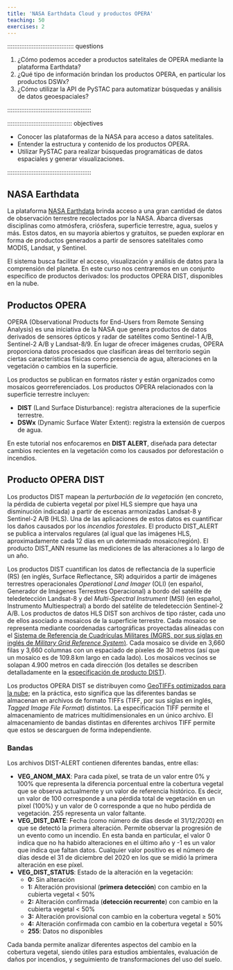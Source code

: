 ```yaml
---
title: 'NASA Earthdata Cloud y productos OPERA'
teaching: 50
exercises: 2
---
```


:::::::::::::::::::::::::::::::::::::: questions 

1. ¿Cómo podemos acceder a productos satelitales de OPERA mediante la plataforma Earthdata?
2. ¿Qué tipo de información brindan los productos OPERA, en particular los productos DSWx?
3. ¿Cómo utilizar la API de PySTAC para automatizar búsquedas y análisis de datos geoespaciales?

::::::::::::::::::::::::::::::::::::::::::::::::

::::::::::::::::::::::::::::::::::::: objectives

- Conocer las plataformas de la NASA para acceso a datos satelitales.
- Entender la estructura y contenido de los productos OPERA.
- Utilizar PySTAC para realizar búsquedas programáticas de datos espaciales y generar visualizaciones.


::::::::::::::::::::::::::::::::::::::::::::::::


## NASA Earthdata

La plataforma [NASA Earthdata](https://www.earthdata.nasa.gov/) brinda acceso a una gran cantidad de datos de observación terrestre recolectados por la NASA. Abarca diversas disciplinas como atmósfera, criósfera, superficie terrestre, agua, suelos y más. Estos datos, en su mayoría abiertos y gratuitos, se pueden explorar en forma de productos generados a partir de sensores satelitales como MODIS, Landsat, y Sentinel.

El sistema busca facilitar el acceso, visualización y análisis de datos para la comprensión del planeta. En este curso nos centraremos en un conjunto específico de productos derivados: los productos OPERA DIST, disponibles en la nube.


## Productos OPERA

OPERA (Observational Products for End-Users from Remote Sensing Analysis) es una iniciativa de la NASA que genera productos de datos derivados de sensores ópticos y radar de satélites como Sentinel-1 A/B, Sentinel-2 A/B y Landsat-8/9. En lugar de ofrecer imágenes crudas, OPERA proporciona datos procesados que clasifican áreas del territorio según ciertas características físicas como presencia de agua, alteraciones en la vegetación o cambios en la superficie.

Los productos se publican en formatos ráster y están organizados como mosaicos georreferenciados. Los productos OPERA relacionados con la superficie terrestre incluyen:

- **DIST** (Land Surface Disturbance): registra alteraciones de la superficie terrestre.
- **DSWx** (Dynamic Surface Water Extent): registra la extensión de cuerpos de agua.

En este tutorial nos enfocaremos en **DIST ALERT**, diseñada para detectar cambios recientes en la vegetación como los causados por deforestación o incendios.



## Producto OPERA DIST

Los productos DIST mapean la _perturbación de la vegetación_ (en concreto, la pérdida de cubierta vegetal por píxel HLS siempre que haya una disminución indicada) a partir de escenas armonizadas Landsat-8 y Sentinel-2 A/B (HLS). Una de las aplicaciones de estos datos es cuantificar los daños causados por los _incendios forestales_. El producto DIST_ALERT se publica a intervalos regulares (al igual que las imágenes HLS, aproximadamente cada 12 días en un determinado mosaico/región). El producto DIST_ANN resume las mediciones de las alteraciones a lo largo de un año.

Los productos DIST cuantifican los datos de reflectancia de la superficie (RS) (en inglés, Surface Reflectance, SR) adquiridos a partir de imágenes terrestres operacionales _Operational Land Imager_ (OLI) (en español, Generador de Imágenes Terrestres Operacional) a bordo del satélite de teledetección Landsat-8 y del _Multi-Spectral Instrument_ (MSI) (en español, Instrumento Multiespectral) a bordo del satélite de teledetección Sentinel-2 A/B. Los productos de datos HLS DIST son archivos de tipo ráster, cada uno de ellos asociado a mosaicos de la superficie terrestre. Cada mosaico se representa mediante coordenadas cartográficas proyectadas alineadas con el [Sistema de Referencia de Cuadrículas Militares (MGRS, por sus siglas en inglés de _Military Grid Reference System_)](https://en.wikipedia.org/wiki/Military_Grid_Reference_System). Cada mosaico se divide en 3,660 filas y 3,660 columnas con un espaciado de píxeles de 30 metros (así que un mosaico es de $109.8\,\mathrm{km}$ largo en cada lado). Los mosaicos vecinos se solapan 4.900 metros en cada dirección (los detalles se describen detalladamente en la [especificación de producto DIST](https://d2pn8kiwq2w21t.cloudfront.net/documents/OPERA_DIST_HLS_Product_Specification_V1.pdf)).

Los productos OPERA DIST se distribuyen como [GeoTIFFs optimizados para la nube](https://www.cogeo.org/); en la práctica, esto significa que las diferentes bandas se almacenan en archivos de formato TIFFs (TIFF, por sus siglas en inglés, _Tagged Image File Format_) distintos. La especificación TIFF permite el almacenamiento de matrices multidimensionales en un único archivo. El almacenamiento de bandas distintas en diferentes archivos TIFF permite que estos se descarguen de forma independiente.

### Bandas

Los archivos DIST-ALERT contienen diferentes bandas, entre ellas:

- **VEG_ANOM_MAX**: Para cada píxel, se trata de un valor entre 0% y 100% que representa la diferencia porcentual entre la cobertura vegetal que se observa actualmente y un valor de referencia histórico. Es decir, un valor de 100 corresponde a una pérdida total de vegetación en un píxel (100%) y un valor de 0 corresponde a que no hubo pérdida de vegetación. 255 representa un valor faltante. 
- **VEG_DIST_DATE**: Fecha (como número de días desde el 31/12/2020) en que se detectó la primera alteración. Permite observar la progresión de un evento como un incendio. En esta banda en particular, el valor 0 indica que no ha habido alteraciones en el último año y -1 es un valor que indica que faltan datos. Cualquier valor positivo es el número de días desde el 31 de diciembre del 2020 en los que se midió la primera alteración en ese píxel.
- **VEG_DIST_STATUS**: Estado de la alteración en la vegetación:
    - **0:** Sin alteración
    - **1:** Alteración provisional (**primera detección**) con cambio en la cubierta vegetal < 50%
    - **2:** Alteración confirmada (**detección recurrente**) con cambio en la cubierta vegetal < 50%
    - **3:** Alteración provisional con cambio en la cobertura vegetal ≥ 50%
    - **4:** Alteración confirmada con cambio en la cobertura vegetal ≥ 50%
    - **255**: Datos no disponibles


Cada banda permite analizar diferentes aspectos del cambio en la cobertura vegetal, siendo útiles para estudios ambientales, evaluación de daños por incendios, y seguimiento de transformaciones del uso del suelo.


